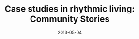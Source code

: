 ---
layout: message
category: message
series: "Rhythm"
title: "Case studies in rhythmic living: Community Stories"
date: 2013-05-04
audio-description: "People in our community share their rhythms"
audio: "http://www.crossroads.net/players/media/hq/rhythm03.mp3"
audio-title: "Case studies in rhythmic living&#58; Community Stories"
audio-duration: "44:38"
program-description: "Rhythm - WK 4 Program"
program: "http://www.crossroads.net/players/media/hq/05_04-05_13Program_LO.pdf"
program-title: "Case studies in rhythmic living: Community Stories"
video-description: "People in our community share their rhythms"
video-title: "Case studies in rhythmic living&#58; Community Stories"
video: "https://s3.amazonaws.com/crossroadsvideomessages/rhythm03.mp4"
video-poster: "https://www.crossroads.net/uploadedfiles/rhythm03_still.jpg"
---